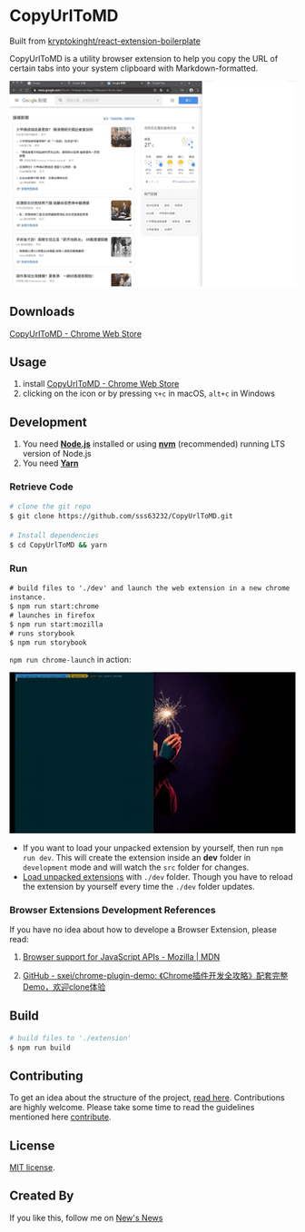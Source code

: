 # CopyUrlToMD

Built from [kryptokinght/react-extension-boilerplate](https://github.com/kryptokinght/react-extension-boilerplate)

CopyUrlToMD is a utility browser extension to help you copy the URL of certain tabs into your system clipboard with Markdown-formatted.

![demo gif](screenshots/demo.gif)

## Downloads

[CopyUrlToMD - Chrome Web Store](https://chrome.google.com/webstore/detail/copyurltomd/abgbcgpkejdjlhobkhpcnnlpnbacenfj)



## Usage

1. install [CopyUrlToMD - Chrome Web Store](https://chrome.google.com/webstore/detail/copyurltomd/abgbcgpkejdjlhobkhpcnnlpnbacenfj)
2. clicking on the icon or by pressing  `⌥+c` in macOS, `alt+c` in Windows



## Development

1. You need [**Node.js**](https://nodejs.org/en/) installed or using [**nvm**](https://github.com/creationix/nvm#installation) (recommended) running LTS version of Node.js
2. You need [**Yarn**](https://yarnpkg.com/en/docs/install)

### Retrieve Code

```bash
# clone the git repo
$ git clone https://github.com/sss63232/CopyUrlToMD.git

# Install dependencies
$ cd CopyUrlToMD && yarn
```
### Run

```shell
# build files to './dev' and launch the web extension in a new chrome instance.
$ npm run start:chrome
# launches in firefox
$ npm run start:mozilla
# runs storybook
$ npm run storybook
```

`npm run chrome-launch` in action:

![dev gif](screenshots/runExtension.gif)

* If you want to load your unpacked extension by yourself, then run `npm run dev`. This will create the extension inside an **dev** folder in `development` mode and will watch the `src` folder for changes.
* [Load unpacked extensions](https://developer.chrome.com/extensions/getstarted#unpacked) with `./dev` folder. Though you have to reload the extension by yourself every time the `./dev` folder updates.

### Browser Extensions Development References

If you have no idea about how to develope a Browser Extension, please read:

1. [Browser support for JavaScript APIs - Mozilla | MDN](https://developer.mozilla.org/en-US/docs/Mozilla/Add-ons/WebExtensions/Browser_support_for_JavaScript_APIs)

2. [GitHub - sxei/chrome-plugin-demo: 《Chrome插件开发全攻略》配套完整Demo，欢迎clone体验](https://github.com/sxei/chrome-plugin-demo)

## Build

```bash
# build files to './extension'
$ npm run build
```


## Contributing

To get an idea about the structure of the project, [read here](CODETOUR.md).
Contributions are highly welcome. Please take some time to read the guidelines mentioned here [contribute](CONTRIBUTING.md).



## License

[MIT license](LICENSE).



## Created By

If you like this, follow me on [New's News](https://blog.newtchen.me/)

